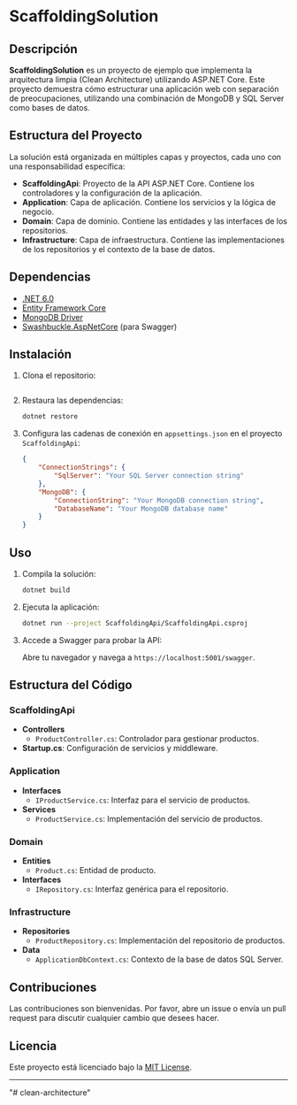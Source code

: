 # ScaffoldingSolution

## Descripción

**ScaffoldingSolution** es un proyecto de ejemplo que implementa la arquitectura limpia (Clean Architecture) utilizando ASP.NET Core. Este proyecto demuestra cómo estructurar una aplicación web con separación de preocupaciones, utilizando una combinación de MongoDB y SQL Server como bases de datos.

## Estructura del Proyecto

La solución está organizada en múltiples capas y proyectos, cada uno con una responsabilidad específica:

- **ScaffoldingApi**: Proyecto de la API ASP.NET Core. Contiene los controladores y la configuración de la aplicación.
- **Application**: Capa de aplicación. Contiene los servicios y la lógica de negocio.
- **Domain**: Capa de dominio. Contiene las entidades y las interfaces de los repositorios.
- **Infrastructure**: Capa de infraestructura. Contiene las implementaciones de los repositorios y el contexto de la base de datos.

## Dependencias

- [.NET 6.0](https://dotnet.microsoft.com/download/dotnet/6.0)
- [Entity Framework Core](https://docs.microsoft.com/en-us/ef/core/)
- [MongoDB Driver](https://www.mongodb.com/docs/drivers/csharp/)
- [Swashbuckle.AspNetCore](https://github.com/domaindrivendev/Swashbuckle.AspNetCore) (para Swagger)

## Instalación

1. Clona el repositorio:

   ```bash
   
   ```

2. Restaura las dependencias:

   ```bash
   dotnet restore
   ```

3. Configura las cadenas de conexión en `appsettings.json` en el proyecto `ScaffoldingApi`:

   ```json
   {
       "ConnectionStrings": {
           "SqlServer": "Your SQL Server connection string"
       },
       "MongoDB": {
           "ConnectionString": "Your MongoDB connection string",
           "DatabaseName": "Your MongoDB database name"
       }
   }
   ```

## Uso

1. Compila la solución:

   ```bash
   dotnet build
   ```

2. Ejecuta la aplicación:

   ```bash
   dotnet run --project ScaffoldingApi/ScaffoldingApi.csproj
   ```

3. Accede a Swagger para probar la API:

   Abre tu navegador y navega a `https://localhost:5001/swagger`.

## Estructura del Código

### ScaffoldingApi

- **Controllers**
  - `ProductController.cs`: Controlador para gestionar productos.
- **Startup.cs**: Configuración de servicios y middleware.

### Application

- **Interfaces**
  - `IProductService.cs`: Interfaz para el servicio de productos.
- **Services**
  - `ProductService.cs`: Implementación del servicio de productos.

### Domain

- **Entities**
  - `Product.cs`: Entidad de producto.
- **Interfaces**
  - `IRepository.cs`: Interfaz genérica para el repositorio.

### Infrastructure

- **Repositories**
  - `ProductRepository.cs`: Implementación del repositorio de productos.
- **Data**
  - `ApplicationDbContext.cs`: Contexto de la base de datos SQL Server.



## Contribuciones

Las contribuciones son bienvenidas. Por favor, abre un issue o envía un pull request para discutir cualquier cambio que desees hacer.

## Licencia

Este proyecto está licenciado bajo la [MIT License](LICENSE).

---
"# clean-architecture" 

